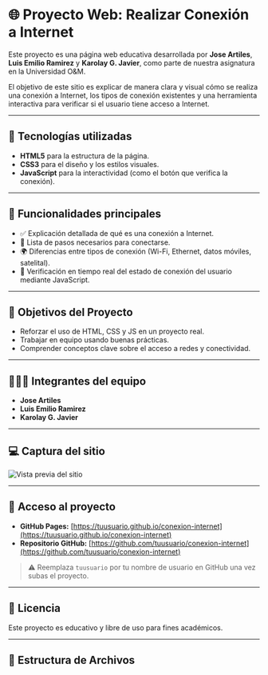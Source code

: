 # 🌐 Proyecto Web: Realizar Conexión a Internet

Este proyecto es una página web educativa desarrollada por **Jose Artiles**, **Luis Emilio Ramirez** y **Karolay G. Javier**, como parte de nuestra asignatura en la Universidad O&M.

El objetivo de este sitio es explicar de manera clara y visual cómo se realiza una conexión a Internet, los tipos de conexión existentes y una herramienta interactiva para verificar si el usuario tiene acceso a Internet.

---

## 🔧 Tecnologías utilizadas

- **HTML5** para la estructura de la página.
- **CSS3** para el diseño y los estilos visuales.
- **JavaScript** para la interactividad (como el botón que verifica la conexión).

---

## 📌 Funcionalidades principales

- ✅ Explicación detallada de qué es una conexión a Internet.
- 📶 Lista de pasos necesarios para conectarse.
- 🌍 Diferencias entre tipos de conexión (Wi-Fi, Ethernet, datos móviles, satelital).
- 🧠 Verificación en tiempo real del estado de conexión del usuario mediante JavaScript.

---

## 🎯 Objetivos del Proyecto

- Reforzar el uso de HTML, CSS y JS en un proyecto real.
- Trabajar en equipo usando buenas prácticas.
- Comprender conceptos clave sobre el acceso a redes y conectividad.

---

## 🧑‍🤝‍🧑 Integrantes del equipo

- **Jose Artiles**
- **Luis Emilio Ramirez**
- **Karolay G. Javier**

---

## 💻 Captura del sitio

![Vista previa del sitio](./img/captura-pagina.png)

---

## 🔗 Acceso al proyecto

- **GitHub Pages:** [https://tuusuario.github.io/conexion-internet](https://tuusuario.github.io/conexion-internet)
- **Repositorio GitHub:** [https://github.com/tuusuario/conexion-internet](https://github.com/tuusuario/conexion-internet)

> ⚠️ Reemplaza `tuusuario` por tu nombre de usuario en GitHub una vez subas el proyecto.

---

## 📝 Licencia

Este proyecto es educativo y libre de uso para fines académicos.


---

## 📁 Estructura de Archivos

